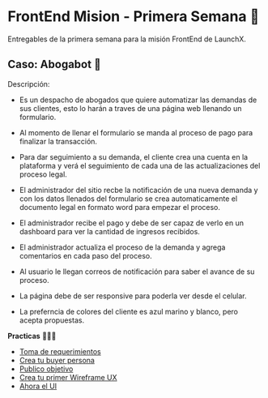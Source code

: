 # FrontEnd Mision - Primera Semana 🚀

Entregables de la primera semana para la misión FrontEnd de LaunchX.

## Caso: Abogabot 🤖

Descripción: 

- Es un despacho de abogados que quiere automatizar las demandas de sus clientes, esto lo harán a traves de una página web llenando un formulario.

- Al momento de llenar el formulario se manda al proceso de pago para finalizar la transacción.

- Para dar seguimiento a su demanda, el cliente crea una cuenta en la plataforma y verá el seguimiento de cada una de las actualizaciones del proceso legal.

- El administrador del sitio recbe la notificación de una nueva demanda y con los datos llenados del formulario se crea automaticamente el documento  legal en formato word para empezar el proceso.

- El administrador recibe el pago y debe de ser capaz de verlo en un dashboard para ver la cantidad de ingresos recibidos.

- El administrador actualiza el proceso de la demanda y agrega comentarios en cada paso del proceso.

- Al usuario le llegan correos de notificación para saber el avance de su proceso.

- La página debe de ser responsive para poderla ver desde el celular.

- La preferncia de colores del cliente es azul marino y blanco, pero acepta propuestas.

**Practicas** 👨🏻‍💻

- [Toma de requerimientos](./1.-requerimientos.md)
- [Crea tu buyer persona](./2.-buyerPersona.md)
- [Publico objetivo](./3.-publicoObjetivo.md)
- [Crea tu primer Wireframe UX](./4.-wireframe.md)
- [Ahora el UI](./5.-ui.md)